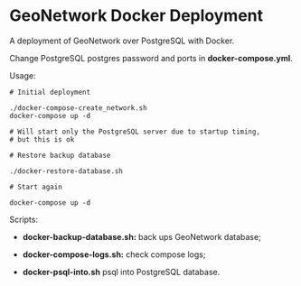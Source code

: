# GeoNetwork Docker Deployment

A deployment of GeoNetwork over PostgreSQL with Docker.

Change PostgreSQL postgres password and ports in __docker-compose.yml__.

Usage:

```Shell
# Initial deployment

./docker-compose-create_network.sh
docker-compose up -d

# Will start only the PostgreSQL server due to startup timing,
# but this is ok

# Restore backup database

./docker-restore-database.sh

# Start again

docker-compose up -d
```

Scripts:

- __docker-backup-database.sh:__ back ups GeoNetwork database;

- __docker-compose-logs.sh:__ check compose logs;

- __docker-psql-into.sh__ psql into PostgreSQL database.
